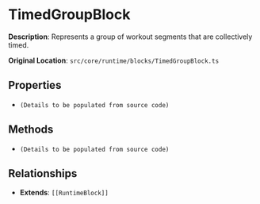 # TimedGroupBlock

**Description**: Represents a group of workout segments that are collectively timed.

**Original Location**: `src/core/runtime/blocks/TimedGroupBlock.ts`

## Properties

*   `(Details to be populated from source code)`

## Methods

*   `(Details to be populated from source code)`

## Relationships
*   **Extends**: `[[RuntimeBlock]]`